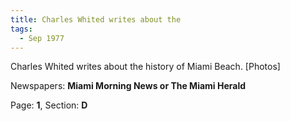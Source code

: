 ```yaml
---  
title: Charles Whited writes about the  
tags:  
  - Sep 1977  
---  
```

  
Charles Whited writes about the history of Miami Beach. [Photos]  
  
Newspapers: **Miami Morning News or The Miami Herald**  
  
Page: **1**, Section: **D** 
